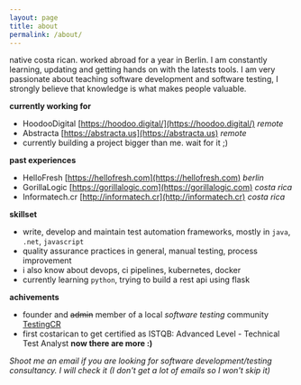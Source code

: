 ```yaml
---
layout: page
title: about
permalink: /about/
---
```


native costa rican. worked abroad for a year in Berlin. I am constantly learning, updating and getting hands on with the latests tools. I am very passionate about teaching software development and software testing, I strongly believe that knowledge is what makes people valuable.

**currently working for**
- HoodooDigital [https://hoodoo.digital/](https://hoodoo.digital/) *remote*
- Abstracta [https://abstracta.us](https://abstracta.us) *remote*
- currently building a project bigger than me. wait for it ;)

**past experiences**
- HelloFresh [https://hellofresh.com](https://hellofresh.com) *berlin*
- GorillaLogic [https://gorillalogic.com](https://gorillalogic.com) *costa rica*
- Informatech.cr [http://informatech.cr](http://informatech.cr) *costa rica*

**skillset**
- write, develop and maintain test automation frameworks, mostly in `java`, `.net`, `javascript`
- quality assurance practices in general, manual testing, process improvement
- i also know about devops, ci pipelines, kubernetes, docker
- currently learning `python`, trying to build a rest api using flask

**achivements**
- founder and ~~admin~~ member of a local *software testing* community [TestingCR](https://www.facebook.com/groups/testingCR/)
- first costarican to get certified as ISTQB: Advanced Level - Technical Test Analyst **now there are more :)**


*Shoot me an email if you are looking for software development/testing consultancy. I will check it (I don't get a lot of emails so I won't skip it)*


